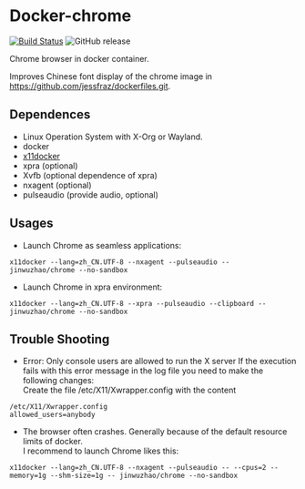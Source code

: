 # Docker-chrome

[![Build Status](https://travis-ci.org/JinWuZhao/docker-chrome.svg?branch=master)](https://travis-ci.org/JinWuZhao/docker-chrome) ![GitHub release](https://img.shields.io/github/tag/JinWuZhao/docker-chrome.svg)

Chrome browser in docker container.  

Improves Chinese font display of the chrome image in https://github.com/jessfraz/dockerfiles.git.  


## Dependences
- Linux Operation System with X-Org or Wayland.
- docker
- [x11docker](https://github.com/mviereck/x11docker.git)
- xpra (optional)
- Xvfb (optional dependence of xpra)
- nxagent (optional)
- pulseaudio (provide audio, optional)

## Usages
- Launch Chrome as seamless applications:
```
x11docker --lang=zh_CN.UTF-8 --nxagent --pulseaudio -- jinwuzhao/chrome --no-sandbox
```

- Launch Chrome in xpra environment:
```
x11docker --lang=zh_CN.UTF-8 --xpra --pulseaudio --clipboard -- jinwuzhao/chrome --no-sandbox
```

## Trouble Shooting
- Error: Only console users are allowed to run the X server
If the execution fails with this error message in the log file you need to make the following changes:  
Create the file /etc/X11/Xwrapper.config with the content  
```
/etc/X11/Xwrapper.config
allowed_users=anybody
```

- The browser often crashes.
Generally because of the default resource limits of docker.  
I recommend to launch Chrome likes this:  
```
x11docker --lang=zh_CN.UTF-8 --nxagent --pulseaudio -- --cpus=2 --memory=1g --shm-size=1g -- jinwuzhao/chrome --no-sandbox
```
